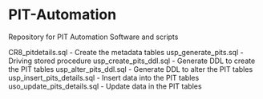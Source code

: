 # PIT-Automation
Repository for PIT Automation Software and scripts

CR8_pitdetails.sql          - Create the metadata tables
usp_generate_pits.sql       - Driving stored procedure
usp_create_pits_ddl.sql     - Generate DDL to create the PIT tables
usp_alter_pits_ddl.sql      - Generate DDL to alter the PIT tables
usp_insert_pits_details.sql - Insert data into the PIT tables
uso_update_pits_details.sql - Update data in the PIT tables
